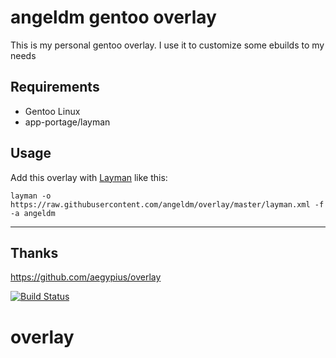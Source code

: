 angeldm gentoo overlay
=======================

This is my personal gentoo overlay. I use it to customize some ebuilds to my needs

Requirements
------------
- Gentoo Linux
- app-portage/layman

Usage
-----
Add this overlay with [Layman](http://layman.sourceforge.net/) like this:

    layman -o https://raw.githubusercontent.com/angeldm/overlay/master/layman.xml -f -a angeldm

---

Thanks
-----
https://github.com/aegypius/overlay

[![Build Status](https://travis-ci.org/angeldm/overlay.svg?branch=master)](https://travis-ci.org/angeldm/overlay)
# overlay
